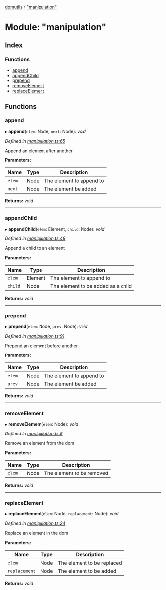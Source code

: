[domutils](../README.md) › ["manipulation"](_manipulation_.md)

# Module: "manipulation"

## Index

### Functions

* [append](_manipulation_.md#append)
* [appendChild](_manipulation_.md#appendchild)
* [prepend](_manipulation_.md#prepend)
* [removeElement](_manipulation_.md#removeelement)
* [replaceElement](_manipulation_.md#replaceelement)

## Functions

###  append

▸ **append**(`elem`: Node, `next`: Node): *void*

*Defined in [manipulation.ts:65](https://github.com/fb55/domutils/blob/a6b5551/src/manipulation.ts#L65)*

Append an element after another

**Parameters:**

Name | Type | Description |
------ | ------ | ------ |
`elem` | Node | The element to append to |
`next` | Node | The element be added  |

**Returns:** *void*

___

###  appendChild

▸ **appendChild**(`elem`: Element, `child`: Node): *void*

*Defined in [manipulation.ts:48](https://github.com/fb55/domutils/blob/a6b5551/src/manipulation.ts#L48)*

Append a child to an element

**Parameters:**

Name | Type | Description |
------ | ------ | ------ |
`elem` | Element | The element to append to |
`child` | Node | The element to be added as a child  |

**Returns:** *void*

___

###  prepend

▸ **prepend**(`elem`: Node, `prev`: Node): *void*

*Defined in [manipulation.ts:91](https://github.com/fb55/domutils/blob/a6b5551/src/manipulation.ts#L91)*

Prepend an element before another

**Parameters:**

Name | Type | Description |
------ | ------ | ------ |
`elem` | Node | The element to append to |
`prev` | Node | The element be added  |

**Returns:** *void*

___

###  removeElement

▸ **removeElement**(`elem`: Node): *void*

*Defined in [manipulation.ts:8](https://github.com/fb55/domutils/blob/a6b5551/src/manipulation.ts#L8)*

Remove an element from the dom

**Parameters:**

Name | Type | Description |
------ | ------ | ------ |
`elem` | Node | The element to be removed  |

**Returns:** *void*

___

###  replaceElement

▸ **replaceElement**(`elem`: Node, `replacement`: Node): *void*

*Defined in [manipulation.ts:24](https://github.com/fb55/domutils/blob/a6b5551/src/manipulation.ts#L24)*

Replace an element in the dom

**Parameters:**

Name | Type | Description |
------ | ------ | ------ |
`elem` | Node | The element to be replaced |
`replacement` | Node | The element to be added  |

**Returns:** *void*
